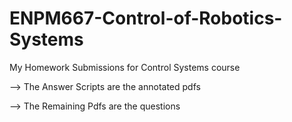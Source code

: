 # ENPM667-Control-of-Robotics-Systems
My Homework Submissions for Control Systems course

--> The Answer Scripts are the annotated pdfs

--> The Remaining Pdfs are the questions
